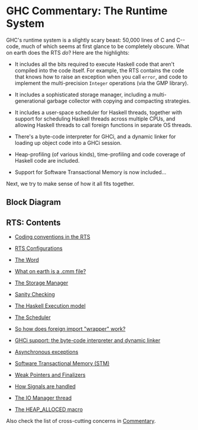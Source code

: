 # GHC Commentary: The Runtime System


GHC's runtime system is a slightly scary beast: 50,000 lines of C and C-- code, much of which seems at first glance to be completely obscure.  What on earth does the RTS *do*?  Here are the highlights:

- It includes all the bits required to execute Haskell code that aren't compiled into the code itself.
  For example, the RTS contains the code that knows how to raise an exception when you call `error`,
  and code to implement the multi-precision `Integer` operations (via the GMP library).

- It includes a sophisticated storage manager, including a multi-generational garbage collector with copying
  and compacting strategies.

- It includes a user-space scheduler for Haskell threads, together with support for scheduling Haskell threads
  across multiple CPUs, and allowing Haskell threads to call foreign functions in separate OS threads.

- There's a byte-code interpreter for GHCi, and a dynamic linker for loading up object code into a GHCi session.

- Heap-profiling (of various kinds), time-profiling and code coverage of Haskell code are included.

- Support for Software Transactional Memory is now included...


Next, we try to make sense of how it all fits together.

## Block Diagram

[](/trac/ghc/attachment/wiki/Commentary/Rts/rts-overview.png)

## RTS: Contents

- [Coding conventions in the RTS](commentary/rts/conventions)

- [RTS Configurations](commentary/rts/config)
- [The Word](commentary/rts/word)
- [What on earth is a .cmm file?](commentary/rts/cmm)
- [The Storage Manager](commentary/rts/storage)
- [Sanity Checking](commentary/rts/sanity)
- [The Haskell Execution model](commentary/rts/haskell-execution)
- [The Scheduler](commentary/rts/scheduler)
- [So how does foreign import "wrapper" work?](commentary/rts/ffi)
- [GHCi support: the byte-code interpreter and dynamic linker](commentary/rts/interpreter)
- [Asynchronous exceptions](commentary/rts/async-exceptions)
- [Software Transactional Memory (STM)](commentary/rts/stm)
- [Weak Pointers and Finalizers](commentary/rts/weak)
- [How Signals are handled](commentary/rts/signals)
- [The IO Manager thread](commentary/rts/io-manager)
- [The HEAP_ALLOCED macro](commentary/heap-alloced)


Also check the list of cross-cutting concerns in [Commentary](commentary).
